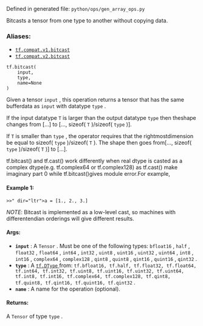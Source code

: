 
Defined in generated file:  `python/ops/gen_array_ops.py` 

Bitcasts a tensor from one type to another without copying data.


### Aliases:
- [ `tf.compat.v1.bitcast` ](/api_docs/python/tf/bitcast)
- [ `tf.compat.v2.bitcast` ](/api_docs/python/tf/bitcast)


```
tf.bitcast(
    input,
    type,
    name=None
)

```


Given a tensor  `input` , this operation returns a tensor that has the same bufferdata as  `input`  with datatype  `type` .

If the input datatype  `T`  is larger than the output datatype  `type`  then theshape changes from [...] to [..., sizeof( `T` )/sizeof( `type` )].

If  `T`  is smaller than  `type` , the operator requires that the rightmostdimension be equal to sizeof( `type` )/sizeof( `T` ). The shape then goes from[..., sizeof( `type` )/sizeof( `T` )] to [...].

tf.bitcast() and tf.cast() work differently when real dtype is casted as a complex dtype(e.g. tf.complex64 or tf.complex128) as tf.cast() make imaginary part 0 while tf.bitcast()gives module error.For example,


#### Example 1:


```
>>" dir="ltr">a = [1., 2., 3.]
```


<em>NOTE</em>: Bitcast is implemented as a low-level cast, so machines with differentendian orderings will give different results.


#### Args:
- **`input`** : A  `Tensor` . Must be one of the following types:  `bfloat16` ,  `half` ,  `float32` ,  `float64` ,  `int64` ,  `int32` ,  `uint8` ,  `uint16` ,  `uint32` ,  `uint64` ,  `int8` ,  `int16` ,  `complex64` ,  `complex128` ,  `qint8` ,  `quint8` ,  `qint16` ,  `quint16` ,  `qint32` .
- **`type`** : A [ `tf.DType` ](https://tensorflow.google.cn/api_docs/python/tf/dtypes/DType) from:  `tf.bfloat16, tf.half, tf.float32, tf.float64, tf.int64, tf.int32, tf.uint8, tf.uint16, tf.uint32, tf.uint64, tf.int8, tf.int16, tf.complex64, tf.complex128, tf.qint8, tf.quint8, tf.qint16, tf.quint16, tf.qint32` .
- **`name`** : A name for the operation (optional).


#### Returns:

A  `Tensor`  of type  `type` .
